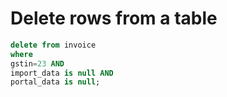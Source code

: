 # Delete rows from a table

```sql
delete from invoice
where 
gstin=23 AND
import_data is null AND
portal_data is null;

```